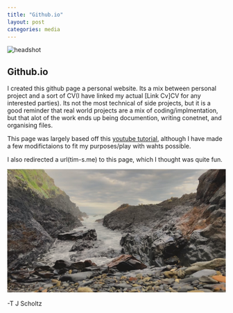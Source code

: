 ```yaml
---
title: "Github.io"
layout: post
categories: media
---
```


![headshot](/assets/images/IMG_0496.png)

## Github.io

I created this github page a personal website. Its a mix between personal project and a sort of CV(I have linked my actual [Link Cv]CV for any interested parties). Its not the most technical of side projects, but it is a good reminder that real world projects are a mix of coding/implmentation, but that alot of the work ends up being documention, writing conetnet, and organising files.

This page was largely based off this [youtube tutorial][tutorial], although I have made a few modifictaions to fit my purposes/play with wahts possible.

I also redirected a url(tim-s.me) to this page, which I thought was quite fun.


![fadedWaves](/assets/images/ocean.jpg)

-T J Scholtz


[jekyll-docs]: http://jekyllrb.com/docs/home
[tutorial]: https://www.youtube.com/watch?v=qZsgPgGdOzQ